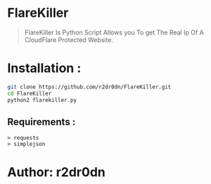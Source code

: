 # FlareKiller
> FlareKiller Is Python Script Allows you To get The Real Ip Of A CloudFlare Protected Website.

# Installation : 
```bash
git clone https://github.com/r2dr0dn/FlareKiller.git
cd FlareKiller
python2 flarekiller.py
```

## Requirements :
```
> requests
> simplejson
```

# Author: __r2dr0dn__
